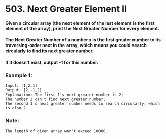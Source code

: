# 503. Next Greater Element II

#### Given a circular array (the next element of the last element is the first element of the array), print the Next Greater Number for every element. 
#### The Next Greater Number of a number x is the first greater number to its traversing-order next in the array, which means you could search circularly to find its next greater number. 
#### If it doesn't exist, output -1 for this number.

### Example 1:

```
Input: [1,2,1]
Output: [2,-1,2]
Explanation: The first 1's next greater number is 2; 
The number 2 can't find next greater number; 
The second 1's next greater number needs to search circularly, which is also 2.
```

### Note:
```
The length of given array won't exceed 10000.
```
